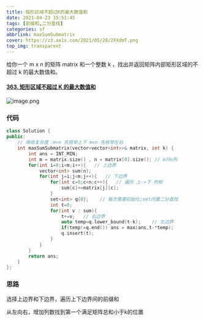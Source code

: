 ```yaml
---
title: 矩形区域不超过K的最大数值和 
date: 2021-04-23 15:51:45 
tags: [前缀和,二分查找]
categories: sf 
abbrlink: maxSumSubmatrix 
cover: https://z3.ax1x.com/2021/05/28/2FXdmT.png
top_img: transparent
---
```


给你一个 m x n 的矩阵 matrix 和一个整数 k ，找出并返回矩阵内部矩形区域的不超过 k 的最大数值和。

<!-- more -->

#### [363. 矩形区域不超过 K 的最大数值和](https://leetcode-cn.com/problems/max-sum-of-rectangle-no-larger-than-k/)

![image.png](https://pic.leetcode-cn.com/1618906986-JMALHO-image.png)

### 代码

```c++
class Solution {
public:
    // 降低复杂度：m>n 先枚举上下 m<n 先枚举左右
    int maxSumSubmatrix(vector<vector<int>>& matrix, int k) {
        int ans = INT_MIN;
        int m = matrix.size() , n = matrix[0].size(); // m行n列
        for(int i=0;i<m;i++){   // 上边界
            vector<int> sum(n);
            for(int j=i;j<m;j++){   // 下边界
                for(int c=0;c<n;c++){   // 遍历 上->下 列和
                    sum[c]+=matrix[j][c];
                }
                set<int> q{0};    // 每次需要初始化;set内置二分查找
                int t=0;
                for(int v : sum){
                    t+=v;   // 右边界
                    auto temp=q.lower_bound(t-k);    // 左边界
                    if(temp!=q.end()) ans = max(ans,t-*temp);
                    q.insert(t);
                }
            }
        }
        return ans;
    }
};
```

### 思路

选择上边界和下边界，遍历上下边界间的前缀和

从左向右，增加列数找到第一个满足矩阵总和小于k的位置